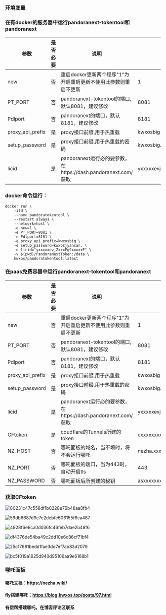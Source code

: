 ### 环境变量
### 在有docker的服务器中运行pandoranext-tokentool和pandoranext
| 参数 | 是否必要 | 说明 |示例|
| ---- | ---- | ---- | ---- |
| new |否|重启docker更新两个程序"1"为开启重启更新不使用此参数则重启不更新| 1 |
|PT_PORT|否|pandoranext-tokentool的端口,默认8081，建议修改|8081|
|Pdlport|否|pandoranext的端口，默认8181，建议修改|8181|
|proxy_api_prefix|是|proxy接口前缀,用于热重载|kwxosbig|
|setup_password|是|proxy接口前缀,用于热重载的密码|kwxosbig.bast|
|licid|是|pandoranext运行必的要参数，在https://dash.pandoranext.com/获取|yxxxxxevjZxxxFg9xxxxxE|
### docker命令运行：
```
docker run \
    -itd \
    --name pandoratokentool \
    --restart always \
    --network=host \
    -e new=1 \
    -e PT_PORT=8081 \
    -e Pdlport=8181 \
    -e proxy_api_prefix=kwxosbig \
    -e setup_password=kwxosjyancan. \
    -e licid="yxxxxxevjZxxxFg9xxxxxE" \
    -v $(pwd)/PandoraNextToken:/data \
    kwxos/pandoratokentool:latest
```
### 在paas免费容器中运行pandoranext-tokentool和pandoranext
| 参数 | 是否必要 | 说明 |示例|
| ---- | ---- | ---- | ---- |
| new |否|重启docker更新两个程序"1"为开启重启更新不使用此参数则重启不更新| 1 |
| PT_PORT |否|pandoranext-tokentool的端口,默认8081，建议修改|8081|
|Pdlport|否|pandoranext的端口，默认8181，建议修改|8181|
|proxy_api_prefix|是|proxy接口前缀,用于热重载|kwxosbig|
|setup_password|是|proxy接口前缀,用于热重载的密码|kwxosbig.bast|
|licid|是|pandoranext运行必的要参数，在https://dash.pandoranext.com/  获取|yxxxxxevjZxxxFg9xxxxxE|
|CFtoken|是|coudflare的Tunnels所建的token|exxxxxxxxIxiLCJxxxxxTx0xk3YzQxxxxi|
|NZ_HOST|否|哪吒面板的域名，当不填时，将不会运行哪吒|nezha.xxx.xxx|
|NZ_PORT|否|哪吒面板的端口，当为443时，自动开启tls|443|
|NZ_PASSWORD|否|哪吒面板后所创建的秘钥|asxxxxxxxfswd|
### 获取CFtoken

![80231c47c558df1b0228e76b48aa8fb4](https://github.com/kwxos/PandoraTokens/assets/102129419/0450324a-cb7a-4121-947b-c2801b2c1c59)

![59db6687d9e7e2debfe606155f6ea487](https://github.com/kwxos/PandoraTokens/assets/102129419/f0432da7-4a2b-434b-b36b-eda9aa0cb5e8)

![4928f6e8ca0d036fc46feb7dae2b48f6](https://github.com/kwxos/PandoraTokens/assets/102129419/1c2c98ba-6d0a-4249-bc53-e7dbdc7510ef)

![df4376de54ba49c2dd10e6c86cf71bf4](https://github.com/kwxos/PandoraTokens/assets/102129419/637fff5b-702c-4c71-8101-4c04a020e077)

![25c17681bedd1fae3dd7ef7ab83d2079](https://github.com/kwxos/PandoraTokens/assets/102129419/19465e46-10c6-4c2d-9c3e-1395d3ed2e82)

![bc5f019a1925d940d95106aa9e6168b1](https://github.com/kwxos/PandoraTokens/assets/102129419/89050ce9-014b-4dd6-9824-d0885efe7ef0)

### 哪吒面板
#### 哪吒文档：https://nezha.wiki/

#### fly搭建哪吒：https://blog.kwxos.top/posts/97.html

#### 有偿帮搭建哪吒，在博客评论区联系


